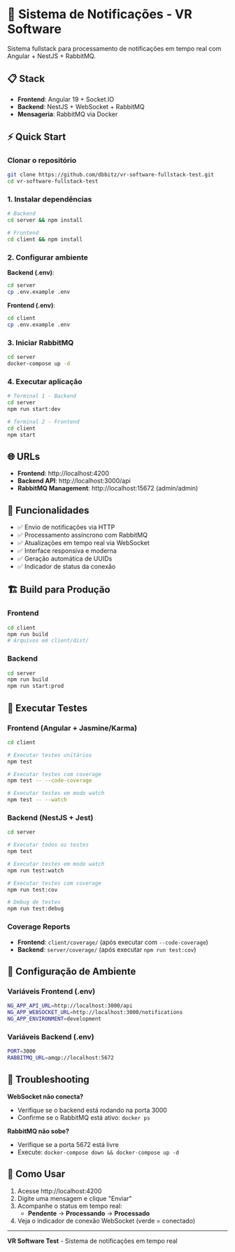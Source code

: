 # 🚀 Sistema de Notificações - VR Software

Sistema fullstack para processamento de notificações em tempo real com Angular + NestJS + RabbitMQ.

## 📋 Stack

- **Frontend**: Angular 19 + Socket.IO
- **Backend**: NestJS + WebSocket + RabbitMQ
- **Mensageria**: RabbitMQ via Docker

## ⚡ Quick Start

### Clonar o repositório
```bash
git clone https://github.com/dbbitz/vr-software-fullstack-test.git
cd vr-software-fullstack-test
```

### 1. Instalar dependências
```bash
# Backend
cd server && npm install

# Frontend  
cd client && npm install
```

### 2. Configurar ambiente

**Backend (.env)**:
```bash
cd server
cp .env.example .env
```

**Frontend (.env)**:
```bash
cd client  
cp .env.example .env
```

### 3. Iniciar RabbitMQ
```bash
cd server
docker-compose up -d
```

### 4. Executar aplicação
```bash
# Terminal 1 - Backend
cd server
npm run start:dev

# Terminal 2 - Frontend  
cd client
npm start
```

## 🌐 URLs

- **Frontend**: http://localhost:4200
- **Backend API**: http://localhost:3000/api
- **RabbitMQ Management**: http://localhost:15672 (admin/admin)

## 🎯 Funcionalidades

- ✅ Envio de notificações via HTTP
- ✅ Processamento assíncrono com RabbitMQ  
- ✅ Atualizações em tempo real via WebSocket
- ✅ Interface responsiva e moderna
- ✅ Geração automática de UUIDs
- ✅ Indicador de status da conexão

## 🏗️ Build para Produção

### Frontend
```bash
cd client
npm run build
# Arquivos em client/dist/
```

### Backend
```bash
cd server  
npm run build
npm run start:prod
```
## 🧪 Executar Testes

### Frontend (Angular + Jasmine/Karma)
```bash
cd client

# Executar testes unitários
npm test

# Executar testes com coverage
npm test -- --code-coverage

# Executar testes em modo watch
npm test -- --watch
```

### Backend (NestJS + Jest)
```bash
cd server

# Executar todos os testes
npm test

# Executar testes em modo watch
npm run test:watch

# Executar testes com coverage
npm run test:cov

# Debug de testes
npm run test:debug
```

### Coverage Reports
- **Frontend**: `client/coverage/` (após executar com `--code-coverage`)
- **Backend**: `server/coverage/` (após executar `npm run test:cov`)

## 🔧 Configuração de Ambiente

### Variáveis Frontend (.env)
```bash
NG_APP_API_URL=http://localhost:3000/api
NG_APP_WEBSOCKET_URL=http://localhost:3000/notifications
NG_APP_ENVIRONMENT=development
```

### Variáveis Backend (.env)
```bash
PORT=3000
RABBITMQ_URL=amqp://localhost:5672
```

## 🐛 Troubleshooting

**WebSocket não conecta?**
- Verifique se o backend está rodando na porta 3000
- Confirme se o RabbitMQ está ativo: `docker ps`

**RabbitMQ não sobe?**  
- Verifique se a porta 5672 está livre
- Execute: `docker-compose down && docker-compose up -d`

## 📱 Como Usar

1. Acesse http://localhost:4200
2. Digite uma mensagem e clique "Enviar"
3. Acompanhe o status em tempo real:
   - **Pendente** → **Processando** → **Processado**
4. Veja o indicador de conexão WebSocket (verde = conectado)

---

**VR Software Test** - Sistema de notificações em tempo real
